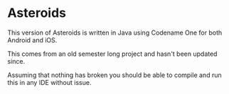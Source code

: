 # Asteroids

This version of Asteroids is written in Java using Codename One for both Android and iOS. 

This comes from an old semester long project and hasn't been updated since.

Assuming that nothing has broken you should be able to compile and run this in any IDE without issue.
